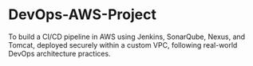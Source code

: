 # DevOps-AWS-Project
To build a CI/CD pipeline in AWS using Jenkins, SonarQube, Nexus, and Tomcat, deployed securely within a custom VPC, following real-world DevOps architecture practices.
